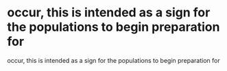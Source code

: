 # occur, this is intended as a sign for the populations to begin preparation for

occur, this is intended as a sign for the populations to begin preparation for
